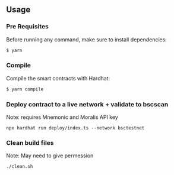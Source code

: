 ## Usage

### Pre Requisites

Before running any command, make sure to install dependencies:

```sh
$ yarn 
```

### Compile

Compile the smart contracts with Hardhat:

```sh
$ yarn compile
```

### Deploy contract to a live network + validate to bscscan

Note: requires Mnemonic and Moralis API key

```
npx hardhat run deploy/index.ts --network bsctestnet
```

### Clean build files

Note: May need to give permession

```sh
./clean.sh
```